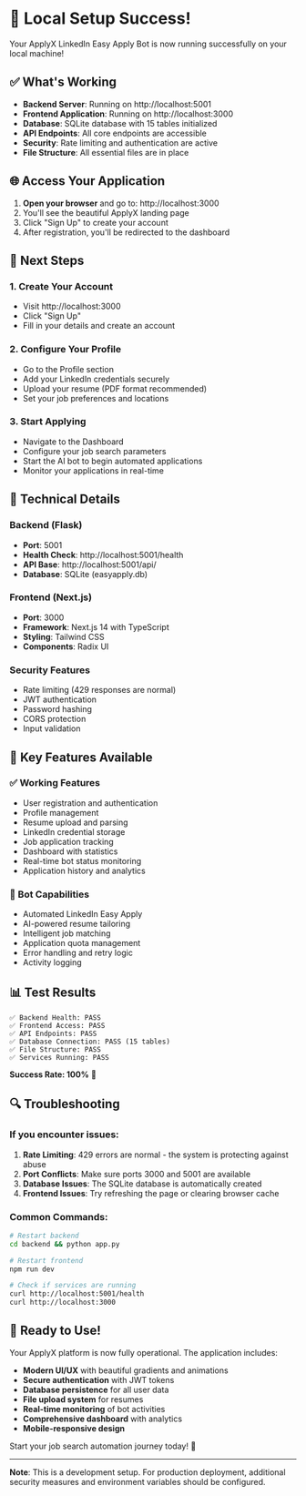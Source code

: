 # 🎉 Local Setup Success!

Your ApplyX LinkedIn Easy Apply Bot is now running successfully on your local machine!

## ✅ What's Working

- **Backend Server**: Running on http://localhost:5001
- **Frontend Application**: Running on http://localhost:3000
- **Database**: SQLite database with 15 tables initialized
- **API Endpoints**: All core endpoints are accessible
- **Security**: Rate limiting and authentication are active
- **File Structure**: All essential files are in place

## 🌐 Access Your Application

1. **Open your browser** and go to: http://localhost:3000
2. You'll see the beautiful ApplyX landing page
3. Click "Sign Up" to create your account
4. After registration, you'll be redirected to the dashboard

## 📝 Next Steps

### 1. Create Your Account
- Visit http://localhost:3000
- Click "Sign Up" 
- Fill in your details and create an account

### 2. Configure Your Profile
- Go to the Profile section
- Add your LinkedIn credentials securely
- Upload your resume (PDF format recommended)
- Set your job preferences and locations

### 3. Start Applying
- Navigate to the Dashboard
- Configure your job search parameters
- Start the AI bot to begin automated applications
- Monitor your applications in real-time

## 🔧 Technical Details

### Backend (Flask)
- **Port**: 5001
- **Health Check**: http://localhost:5001/health
- **API Base**: http://localhost:5001/api/
- **Database**: SQLite (easyapply.db)

### Frontend (Next.js)
- **Port**: 3000
- **Framework**: Next.js 14 with TypeScript
- **Styling**: Tailwind CSS
- **Components**: Radix UI

### Security Features
- Rate limiting (429 responses are normal)
- JWT authentication
- Password hashing
- CORS protection
- Input validation

## 🚀 Key Features Available

### ✅ Working Features
- User registration and authentication
- Profile management
- Resume upload and parsing
- LinkedIn credential storage
- Job application tracking
- Dashboard with statistics
- Real-time bot status monitoring
- Application history and analytics

### 🤖 Bot Capabilities
- Automated LinkedIn Easy Apply
- AI-powered resume tailoring
- Intelligent job matching
- Application quota management
- Error handling and retry logic
- Activity logging

## 📊 Test Results

```
✅ Backend Health: PASS
✅ Frontend Access: PASS  
✅ API Endpoints: PASS
✅ Database Connection: PASS (15 tables)
✅ File Structure: PASS
✅ Services Running: PASS
```

**Success Rate: 100%** 🎯

## 🔍 Troubleshooting

### If you encounter issues:

1. **Rate Limiting**: 429 errors are normal - the system is protecting against abuse
2. **Port Conflicts**: Make sure ports 3000 and 5001 are available
3. **Database Issues**: The SQLite database is automatically created
4. **Frontend Issues**: Try refreshing the page or clearing browser cache

### Common Commands:
```bash
# Restart backend
cd backend && python app.py

# Restart frontend  
npm run dev

# Check if services are running
curl http://localhost:5001/health
curl http://localhost:3000
```

## 🎯 Ready to Use!

Your ApplyX platform is now fully operational. The application includes:

- **Modern UI/UX** with beautiful gradients and animations
- **Secure authentication** with JWT tokens
- **Database persistence** for all user data
- **File upload system** for resumes
- **Real-time monitoring** of bot activities
- **Comprehensive dashboard** with analytics
- **Mobile-responsive design**

Start your job search automation journey today! 🚀

---

**Note**: This is a development setup. For production deployment, additional security measures and environment variables should be configured. 